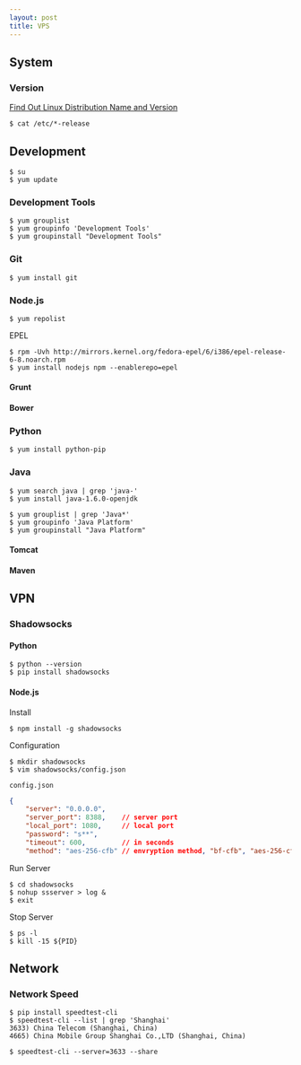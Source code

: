 ```yaml
---
layout: post
title: VPS
---
```


## System

### Version

[Find Out Linux Distribution Name and Version](http://www.cyberciti.biz/faq/find-linux-distribution-name-version-number/)

    $ cat /etc/*-release


## Development

    $ su
    $ yum update

### Development Tools

    $ yum grouplist
    $ yum groupinfo 'Development Tools'
    $ yum groupinstall "Development Tools"

### Git

    $ yum install git

### Node.js

    $ yum repolist

EPEL

    $ rpm -Uvh http://mirrors.kernel.org/fedora-epel/6/i386/epel-release-6-8.noarch.rpm
    $ yum install nodejs npm --enablerepo=epel

#### Grunt

#### Bower

### Python

    $ yum install python-pip

### Java

    $ yum search java | grep 'java-'
    $ yum install java-1.6.0-openjdk

    $ yum grouplist | grep 'Java*'
    $ yum groupinfo 'Java Platform'
    $ yum groupinstall "Java Platform"

#### Tomcat

#### Maven

## VPN

### Shadowsocks

#### Python

    $ python --version
    $ pip install shadowsocks

#### Node.js

Install

    $ npm install -g shadowsocks

Configuration

    $ mkdir shadowsocks
    $ vim shadowsocks/config.json

`config.json`

```json
{
    "server": "0.0.0.0",
    "server_port": 8388,    // server port
    "local_port": 1080,     // local port
    "password": "s**",
    "timeout": 600,         // in seconds
    "method": "aes-256-cfb" // envryption method, "bf-cfb", "aes-256-cfb", "des-cfb", "rc4", etc. Default is "table"
```

Run Server

    $ cd shadowsocks
    $ nohup ssserver > log &
    $ exit

Stop Server

    $ ps -l
    $ kill -15 ${PID}

## Network

### Network Speed

    $ pip install speedtest-cli
    $ speedtest-cli --list | grep 'Shanghai'
    3633) China Telecom (Shanghai, China)
    4665) China Mobile Group Shanghai Co.,LTD (Shanghai, China)

    $ speedtest-cli --server=3633 --share
